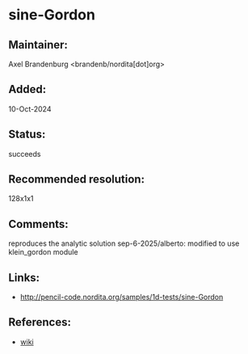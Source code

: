 sine-Gordon
===========

## Maintainer:

Axel Brandenburg <brandenb/nordita[dot]org>

## Added:

10-Oct-2024

## Status:

succeeds

## Recommended resolution:

128x1x1

## Comments:

reproduces the analytic solution
sep-6-2025/alberto: modified to use klein_gordon module

## Links:
* http://pencil-code.nordita.org/samples/1d-tests/sine-Gordon

## References:

*  [wiki](https://en.wikipedia.org/wiki/Sine-Gordon_equation)
